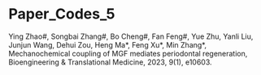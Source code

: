 # Paper_Codes_5
Ying Zhao#, Songbai Zhang#, Bo Cheng#, Fan Feng#, Yue Zhu, Yanli Liu, Junjun Wang, Dehui Zou, Heng Ma*, Feng Xu*, Min Zhang*, Mechanochemical coupling of MGF mediates periodontal regeneration, Bioengineering & Translational Medicine, 2023, 9(1), e10603.
